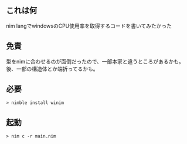 ## これは何

nim langでwindowsのCPU使用率を取得するコードを書いてみたかった

## 免責

型をnimに合わせるのが面倒だったので、一部本家と違うところがあるかも。
後、一部の構造体とか端折ってるかも。

## 必要
```
> nimble install winim
```

## 起動

```
> nim c -r main.nim
```
